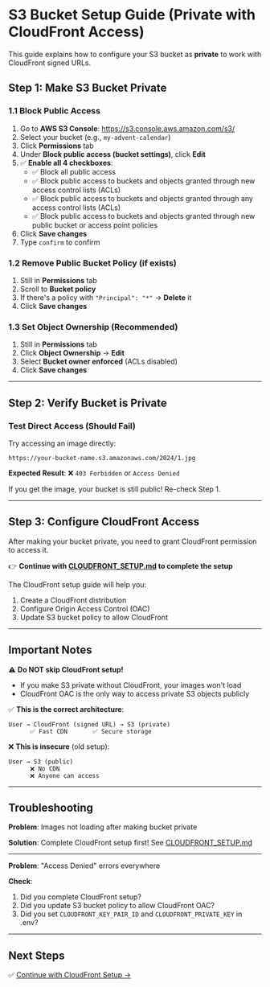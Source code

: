 # S3 Bucket Setup Guide (Private with CloudFront Access)

This guide explains how to configure your S3 bucket as **private** to work with CloudFront signed URLs.

## Step 1: Make S3 Bucket Private

### 1.1 Block Public Access

1. Go to **AWS S3 Console**: https://s3.console.aws.amazon.com/s3/
2. Select your bucket (e.g., `my-advent-calendar`)
3. Click **Permissions** tab
4. Under **Block public access (bucket settings)**, click **Edit**
5. ✅ **Enable all 4 checkboxes**:
   - ✅ Block all public access
   - ✅ Block public access to buckets and objects granted through new access control lists (ACLs)
   - ✅ Block public access to buckets and objects granted through any access control lists (ACLs)
   - ✅ Block public access to buckets and objects granted through new public bucket or access point policies
6. Click **Save changes**
7. Type `confirm` to confirm

### 1.2 Remove Public Bucket Policy (if exists)

1. Still in **Permissions** tab
2. Scroll to **Bucket policy**
3. If there's a policy with `"Principal": "*"` → **Delete** it
4. Click **Save changes**

### 1.3 Set Object Ownership (Recommended)

1. Still in **Permissions** tab
2. Click **Object Ownership** → **Edit**
3. Select **Bucket owner enforced** (ACLs disabled)
4. Click **Save changes**

---

## Step 2: Verify Bucket is Private

### Test Direct Access (Should Fail)

Try accessing an image directly:
```
https://your-bucket-name.s3.amazonaws.com/2024/1.jpg
```

**Expected Result**: ❌ `403 Forbidden` or `Access Denied`

If you get the image, your bucket is still public! Re-check Step 1.

---

## Step 3: Configure CloudFront Access

After making your bucket private, you need to grant CloudFront permission to access it.

👉 **Continue with [CLOUDFRONT_SETUP.md](./CLOUDFRONT_SETUP.md) to complete the setup**

The CloudFront setup guide will help you:
1. Create a CloudFront distribution
2. Configure Origin Access Control (OAC)
3. Update S3 bucket policy to allow CloudFront

---

## Important Notes

⚠️ **Do NOT skip CloudFront setup!**
- If you make S3 private without CloudFront, your images won't load
- CloudFront OAC is the only way to access private S3 objects publicly

✅ **This is the correct architecture**:
```
User → CloudFront (signed URL) → S3 (private)
      ✅ Fast CDN       ✅ Secure storage
```

❌ **This is insecure** (old setup):
```
User → S3 (public)
      ❌ No CDN
      ❌ Anyone can access
```

---

## Troubleshooting

**Problem**: Images not loading after making bucket private

**Solution**: Complete CloudFront setup first! See [CLOUDFRONT_SETUP.md](./CLOUDFRONT_SETUP.md)

---

**Problem**: "Access Denied" errors everywhere

**Check**:
1. Did you complete CloudFront setup?
2. Did you update S3 bucket policy to allow CloudFront OAC?
3. Did you set `CLOUDFRONT_KEY_PAIR_ID` and `CLOUDFRONT_PRIVATE_KEY` in .env?

---

## Next Steps

✅ [Continue with CloudFront Setup →](./CLOUDFRONT_SETUP.md)
